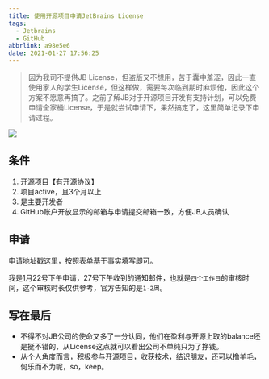 ```yaml
---
title: 使用开源项目申请JetBrains License
tags:
  - Jetbrains
  - GitHub
abbrlink: a98e5e6
date: 2021-01-27 17:56:25
---
```


> 因为我司不提供JB License，但盗版又不想用，苦于囊中羞涩，因此一直使用家人的学生License，但这样做，需要每次临到期时麻烦他，因此这个方案不愿意再搞了。之前了解JB对于开源项目开发有支持计划，可以免费申请全家桶License，于是就尝试申请下，果然搞定了，这里简单记录下申请过程。

![](https://static.1991421.cn/2021/2021-01-27-180823.jpeg)

## 条件

1. 开源项目【有开源协议】
2. 项目active，且3个月以上
3. 是主要开发者
4. GitHub账户开放显示的邮箱与申请提交邮箱一致，方便JB人员确认

## 申请

申请地址[戳这里](https://www.jetbrains.com/shop/eform/opensource?product=ALL)，按照表单基于事实填写即可。

我是1月22号下午申请，27号下午收到的通知邮件，也就是`四个工作日`的审核时间，这个审核时长仅供参考，官方告知的是`1-2周`。


## 写在最后
- 不得不对JB公司的使命又多了一分认同，他们在盈利与开源上取的balance还是挺不错的，从License这点就可以看出公司不单纯只为了挣钱。
- 从个人角度而言，积极参与开源项目，收获技术，结识朋友，还可以撸羊毛，何乐而不为呢，so，keep。
